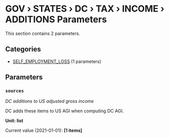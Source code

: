# GOV › STATES › DC › TAX › INCOME › ADDITIONS Parameters

This section contains 2 parameters.

## Categories

- [SELF_EMPLOYMENT_LOSS](self_employment_loss/index.md) (1 parameters)

## Parameters

### `sources`
*DC additions to US adjusted gross income*

DC adds these items to US AGI when computing DC AGI.

**Unit: list**

Current value (2021-01-01): **[1 items]**


